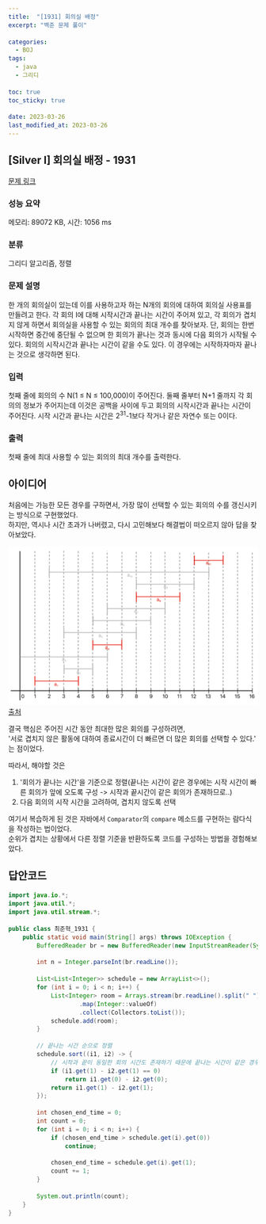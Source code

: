 ```yaml
---
title:  "[1931] 회의실 배정"
excerpt: "백준 문제 풀이"

categories:
  - BOJ
tags:
  - java
  - 그리디

toc: true
toc_sticky: true

date: 2023-03-26
last_modified_at: 2023-03-26
---
```

## [Silver I] 회의실 배정 - 1931 

[문제 링크](https://www.acmicpc.net/problem/1931) 

### 성능 요약

메모리: 89072 KB, 시간: 1056 ms

### 분류

그리디 알고리즘, 정렬

### 문제 설명

<p>한 개의 회의실이 있는데 이를 사용하고자 하는 N개의 회의에 대하여 회의실 사용표를 만들려고 한다. 각 회의 I에 대해 시작시간과 끝나는 시간이 주어져 있고, 각 회의가 겹치지 않게 하면서 회의실을 사용할 수 있는 회의의 최대 개수를 찾아보자. 단, 회의는 한번 시작하면 중간에 중단될 수 없으며 한 회의가 끝나는 것과 동시에 다음 회의가 시작될 수 있다. 회의의 시작시간과 끝나는 시간이 같을 수도 있다. 이 경우에는 시작하자마자 끝나는 것으로 생각하면 된다.</p>

### 입력 

 <p>첫째 줄에 회의의 수 N(1 ≤ N ≤ 100,000)이 주어진다. 둘째 줄부터 N+1 줄까지 각 회의의 정보가 주어지는데 이것은 공백을 사이에 두고 회의의 시작시간과 끝나는 시간이 주어진다. 시작 시간과 끝나는 시간은 2<sup>31</sup>-1보다 작거나 같은 자연수 또는 0이다.</p>

### 출력 

 <p>첫째 줄에 최대 사용할 수 있는 회의의 최대 개수를 출력한다.</p>


## 아이디어
처음에는 가능한 모든 경우를 구하면서, 가장 많이 선택할 수 있는 회의의 수를 갱신시키는 방식으로 구현했었다.  
하지만, 역시나 시간 초과가 나버렸고, 다시 고민해보다 해결법이 떠오르지 않아 답을 찾아보았다.  

![image](/assets/images/boj/1931.png)  
[출처](https://st-lab.tistory.com/145)  

결국 핵심은 주어진 시간 동안 최대한 많은 회의를 구성하려면,  
'서로 겹치지 않은 활동에 대하여 종료시간이 더 빠르면 더 많은 회의를 선택할 수 있다.' 는 점이었다.  

따라서, 해야할 것은 
1. '회의가 끝나는 시간'을 기준으로 정렬(끝나는 시간이 같은 경우에는 시작 시간이 빠른 회의가 앞에 오도록 구성 -> 시작과 끝시간이 같은 회의가 존재하므로..)  
2. 다음 회의의 시작 시간을 고려하여, 겹치지 않도록 선택  

여기서 복습하게 된 것은 자바에서 `Comparator`의 `compare` 메소드를 구현하는 람다식을 작성하는 법이었다.  
순위가 겹치는 상황에서 다른 정렬 기준을 반환하도록 코드를 구성하는 방법을 경험해보았다.  


## 답안코드
```java
import java.io.*;
import java.util.*;
import java.util.stream.*;

public class 최준혁_1931 {
    public static void main(String[] args) throws IOException {
        BufferedReader br = new BufferedReader(new InputStreamReader(System.in));

        int n = Integer.parseInt(br.readLine());

        List<List<Integer>> schedule = new ArrayList<>();
        for (int i = 0; i < n; i++) {
            List<Integer> room = Arrays.stream(br.readLine().split(" "))
                    .map(Integer::valueOf)
                    .collect(Collectors.toList());
            schedule.add(room);
        }

        // 끝나는 시간 순으로 정렬
        schedule.sort((i1, i2) -> {
            // 시작과 끝이 동일한 회의 시간도 존재하기 때문에 끝나는 시간이 같은 경우 시작 시간이 빠른 회의가 앞에 오도록 정렬해야 함
            if (i1.get(1) - i2.get(1) == 0)
                return i1.get(0) - i2.get(0);
            return i1.get(1) - i2.get(1);
        });

        int chosen_end_time = 0;
        int count = 0;
        for (int i = 0; i < n; i++) {
            if (chosen_end_time > schedule.get(i).get(0))
                continue;

            chosen_end_time = schedule.get(i).get(1);
            count += 1;
        }

        System.out.println(count);
    }
}
```